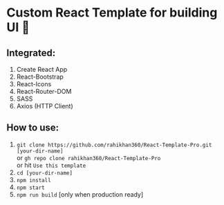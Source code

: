 # Custom React Template for building UI 💩

## Integrated: 
1. Create React App
2. React-Bootstrap
3. React-Icons
4. React-Router-DOM
5. SASS
6. Axios (HTTP Client)

## How to use:
1. `git clone https://github.com/rahikhan360/React-Template-Pro.git [your-dir-name]`   
or `gh repo clone rahikhan360/React-Template-Pro`   
or hit `Use this template`  
2. `cd [your-dir-name]`
3. `npm install`
4. `npm start`
5. `npm run build` [only when production ready]
